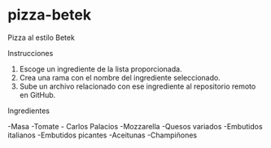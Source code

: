 # pizza-betek

Pizza al estilo Betek

Instrucciones

1. Escoge un ingrediente de la lista proporcionada.
2. Crea una rama con el nombre del ingrediente seleccionado.
3. Sube un archivo relacionado con ese ingrediente al repositorio remoto en GitHub.

Ingredientes

-Masa
-Tomate - Carlos Palacios
-Mozzarella
-Quesos variados
-Embutidos italianos
-Embutidos picantes
-Aceitunas
-Champiñones
